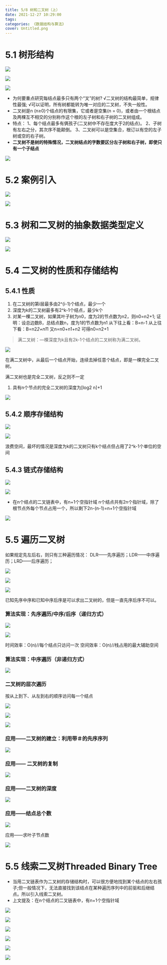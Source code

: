 ```yaml
---
title: 5/8 树和二叉树（上）
date: 2021-12-27 10:29:00
tags:
categories: 《数据结构与算法》
cover: Untitled.png
---
```


# 5.1 树形结构

![](Untitled.png)

![](Untitled%201.png)

![](Untitled%202.png)

- 为何要重点研究每结点最多只有两个“叉”的树?
√二叉树的结构最简单，规律性最强;
√可以证明，所有树都能转为唯一对应的二叉树，不失一般性。
- 二叉树是n (n≥0)个结点的有限集，它或者是空集(n = 0)，或者由一个根结点及两棵互不相交的分别称作这个根的左子树和右子树的二叉树组成。
- 特点：
1、每个结点最多有俩孩子(二叉树中不存在度大于2的结点)。
2、子树有左右之分，其次序不能颠倒。
3、二叉树可以是空集合，根订以有空的左子树或空的右子树。
- **二叉树不是树的特殊情况，二叉树结点的字数要区分左子树和右子树，即使只有一个子结点**

![](Untitled%203.png)

# 5.2 案例引入

![](Untitled%204.png)

![](Untitled%205.png)

# 5.3 树和二叉树的抽象数据类型定义

![](Untitled%206.png)

![](Untitled%207.png)

# 5.4 二叉树的性质和存储结构

## 5.4.1 性质

1. 在二叉树的第i层最多由2^(i-1)个结点，最少一个
2. 深度为k的二叉树最多有2^k-1个结点，最少k个
3. 对某一棵二叉树，如果其叶子树为n0，度为2的节点数为n2，则n0=n2+1;
证明：设总边数B，总结点数n，度为1的节点数为n1
从下往上看：B=n-1
从上往下看：B=n2*2+n1*1
又n=n0+n1+n2
可得n0=n2+1

> 满二叉树：—棵深度为k且有2k-1个结点的二叉树称为满二叉树。
> 

![](Untitled%208.png)

在满二叉树中，从最后一个结点开始，连续去掉任意个结点，即是一棵完全二叉树。

满二叉树也是完全二叉树，反之则不一定

1. 具有n个节点的完全二叉树的深度为[log2 n]+1

![](Untitled%209.png)

## 5.4.2 顺序存储结构

![](Untitled%2010.png)

![](Untitled%2011.png)

浪费空间，最坏的情况是深度为k的二叉树只有k个结点但占用了2^k-1个单位的空间

## 5.4.3 链式存储结构

![](Untitled%2012.png)

![](Untitled%2013.png)

- 在n个结点的二叉链表中，有n+1个空指针域
n个结点共有2n个指针域，除了根节点外每个节点占用一个，所以剩下2n-(n-1)=n+1个空指针域

![](Untitled%2014.png)

# 5.5 遍历二叉树

如果规定先左后右，则只有三种遍历情况：
DLR——先序遍历；LDR——中序遍历；LRD——后序遍历；

![](Untitled%2015.png)

![](Untitled%2016.png)

![](Untitled%2017.png)

已知先序中序和已知中序后序是可以求出二叉树的，但是一直先序后序不可以。

### 算法实现：先序遍历/中序/后序（递归方式）

![](Untitled%2018.png)

![](Untitled%2019.png)

时间效率：O(n)//每个结点只访问一次
空间效率：O(n)//栈占用的最大辅助空间

### 算法实现：中序遍历（非递归方式）

![](Untitled%2020.png)

### 二叉树的层次遍历

按从上到下、从左到右的顺序访问每一个结点

![](Untitled%2021.png)

![](Untitled%2022.png)

![](Untitled%2023.png)

### 应用——二叉树的建立：利用带＃的先序序列

![](Untitled%2024.png)

### 应用—— 二叉树的复制

![](Untitled%2025.png)

### 应用——二叉树的深度

![](Untitled%2026.png)

### 应用——结点总个数

![](Untitled%2027.png)

应用——求叶子节点数

![](Untitled%2028.png)

# 5.5 线索二叉树Threaded Binary Tree

- 当用二叉链表作为二叉树的存储结构时，可以很方便地找到某个结点的左右孩子;但一般情况下，无法直接找到该结点在某种遍历序列中的前驱和后继结点。所以引入线索二叉树。
- 上文提及：在n个结点的二叉链表中，有n+1个空指针域

![](Untitled%2029.png)

![](Untitled%2030.png)

![](Untitled%2031.png)

![](Untitled%2032.png)

![](Untitled%2033.png)

![](Untitled%2034.png)